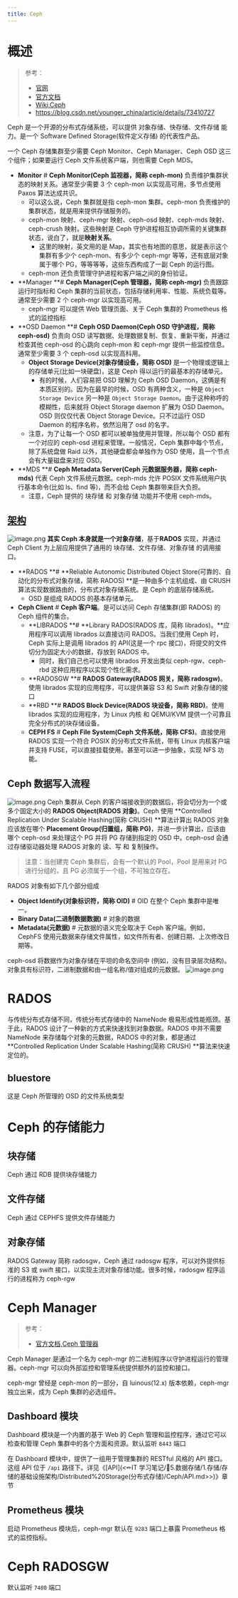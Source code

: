 ```yaml
---
title: Ceph
---
```


# 概述

> 参考：
> - [官网](https://ceph.io/)
> - [官方文档](https://docs.ceph.com/en/latest/)
> - [Wiki,Ceph](<https://en.wikipedia.org/wiki/Ceph_(software)>)
> - <https://blog.csdn.net/younger_china/article/details/73410727>

Ceph 是一个开源的分布式存储系统，可以提供 对象存储、快存储、文件存储 能力。是一个 Software Defined Storage(软件定义存储) 的代表性产品。

一个 Ceph 存储集群至少需要 Ceph Monitor、Ceph Manager、Ceph OSD 这三个组件；如果要运行 Ceph 文件系统客户端，则也需要 Ceph MDS。

- **Monitor** # **Ceph Monitor(Ceph 监视器，简称 ceph-mon)** 负责维护集群状态的映射关系。通常至少需要 3 个 ceph-mon 以实现高可用，多节点使用 Paxos 算法达成共识。
  - 可以这么说，Ceph 集群就是指 ceph-mon 集群。ceph-mon 负责维护的集群状态，就是用来提供存储服务的。
  - ceph-mon 映射、ceph-mgr 映射、ceph-osd 映射、ceph-mds 映射、ceph-crush 映射。这些映射是 Ceph 守护进程相互协调所需的关键集群状态，说白了，就是**映射关系**。
    - 这里的映射，英文用的是 Map，其实也有地图的意思，就是表示这个集群有多少个 ceph-mon、有多少个 ceph-mgr 等等，还有底层对象属于哪个 PG，等等等等，这些东西构成了一副 Ceph 的运行图。
  - ceph-mon 还负责管理守护进程和客户端之间的身份验证。
- **Manager **# **Ceph Manager(Ceph 管理器，简称 ceph-mgr)** 负责跟踪运行时指标和 Ceph 集群的当前状态，包括存储利用率、性能、系统负载等。通常至少需要 2 个 ceph-mgr 以实现高可用。
  - ceph-mgr 可以提供 Web 管理页面、关于 Ceph 集群的 Prometheus 格式的监控指标
- **OSD Daemon **# **Ceph OSD Daemon(Ceph OSD 守护进程，简称 ceph-osd)** 负责向 OSD 读写数据、处理数据复制、恢复、重新平衡，并通过检查其他 ceph-osd 的心跳向 ceph-mon 和 ceph-mgr 提供一些监控信息。通常至少需要 3 个 ceph-osd 以实现高科用。
  - **Object Storage Device(对象存储设备，简称 OSD)** 是一个物理或逻辑上的存储单元(比如一块硬盘)，这是 Ceph 得以运行的最基本的存储单元。
    - 有的时候，人们容易把 OSD 理解为 Ceph OSD Daemon，这俩是有本质区别的。因为在最早的时候，OSD 有两种含义，一种是 `Object Storage Device` 另一种是 `Object Storage Daemon`。由于这种称呼的模糊性，后来就将 Object Storage daemon 扩展为 OSD Daemon。OSD 则仅仅代表 Object Storage Device。只不过运行 OSD Daemon 的程序名称，依然沿用了 osd 的名字。
  - 注意，为了让每一个 OSD 都可以被单独使用并管理，所以每个 OSD 都有一个对应的 ceph-osd 进程来管理。一般情况，Ceph 集群中每个节点，除了系统盘做 Raid 以外，其他硬盘都会单独作为 OSD 使用，且一个节点会有大量磁盘来对应 OSD。
- **MDS **# **Ceph Metadata Server(Ceph 元数据服务器，简称 ceph-mds)** 代表 Ceph 文件系统元数据。ceph-mds 允许 POSIX 文件系统用户执行基本命令(比如 ls、find 等)，而不会给 Ceph 集群带来巨大负担。
  - 注意，Ceph 提供的 块存储 和 对象存储 功能并不使用 ceph-mds。

## [架构](https://docs.ceph.com/en/latest/architecture/)

![image.png](https://notes-learning.oss-cn-beijing.aliyuncs.com/sakrws/1630769971104-82bcc0c6-1dbd-4c47-b986-3e5b8321aac0.png)
**其实 Ceph 本身就是一个对象存储**，基于**RADOS** 实现，并通过 Ceph Client 为上层应用提供了通用的 块存储、文件存储、对象存储 的调用接口。

- **RADOS **# **Reliable Autonomic Distributed Object Store(可靠的、自动化的分布式对象存储，简称 RADOS) **是一种由多个主机组成、由 CRUSH 算法实现数据路由的，分布式对象存储系统。是 Ceph 的底层存储系统。
  - OSD 是组成 RADOS 的基本存储单元。
- **Ceph Client** # **Ceph 客户端**。是可以访问 Ceph 存储集群(即 RADOS) 的 Ceph 组件的集合。
  - **LIBRADOS **# **Library RADOS(RADOS 库，简称 librados)。**应用程序可以调用 librados 以直接访问 RADOS。当我们使用 Ceph 时，Ceph 实际上是调用 librados 的 API(这是一个 rpc 接口)，将提交的文件切分为固定大小的数据，存放到 RADOS 中。
    - 同时，我们自己也可以使用 librados 开发出类似 ceph-rgw、ceph-rbd 这种应用程序以实现个性化需求。
  - **RADOSGW **# **RADOS Gateway(RADOS 网关，简称 radosgw)**。使用 librados 实现的应用程序，可以提供兼容 S3 和 Swift 对象存储的接口
  - **RBD **# **RADOS Block Device(RADOS 块设备，简称 RBD)**。使用 librados 实现的应用程序，为 Linux 内核 和 QEMU/KVM 提供一个可靠且完全分布式的块存储设备。
  - **CEPH FS** # **Ceph File System(Ceph 文件系统，简称 CFS)**。直接使用 RADOS 实现一个符合 POSIX 的分布式文件系统，带有 Linux 内核客户端并支持 FUSE，可以直接挂载使用。甚至可以进一步抽象，实现 NFS 功能。

## Ceph 数据写入流程

![image.png](https://notes-learning.oss-cn-beijing.aliyuncs.com/sakrws/1630834243384-b650e1e5-1c84-4846-bdc5-9180a361fb09.png)
Ceph 集群从 Ceph 的客户端接收到的数据后，将会切分为一个或多个固定大小的 **RADOS Object(RADOS 对象)**。Ceph 使用 **Controlled Replication Under Scalable Hashing(简称 CRUSH) **算法计算出 RADOS 对象应该放在哪个 **Placement Group(归置组，简称 PG)**，并进一步计算出，应该由哪个 ceph-osd 来处理这个 PG 并将 PG 存储到指定的 OSD 中。ceph-osd 会通过存储驱动器处理 RADOS 对象的 读、写 和 复制操作。

> 注意：当创建完 Ceph 集群后，会有一个默认的 Pool，Pool 是用来对 PG 进行分组的，且 PG 必须属于一个组，不可独立存在。

RADOS 对象有如下几个部分组成

- **Object Identify(对象标识符，简称 OID)** # OID 在整个 Ceph 集群中是唯一。
- **Binary Data(二进制数据数据)** # 对象的数据
- **Metadata(元数据)** # 元数据的语义完全取决于 Ceph 客户端。例如，CephFS 使用元数据来存储文件属性，如文件所有者、创建日期、上次修改日期等。

ceph-osd 将数据作为对象存储在平坦的命名空间中 (例如，没有目录层次结构)。对象具有标识符，二进制数据和由一组名称/值对组成的元数据。
![image.png](https://notes-learning.oss-cn-beijing.aliyuncs.com/sakrws/1630808425695-75766062-7570-47f0-9ae4-916c7819d113.png)

# RADOS

与传统分布式存储不同，传统分布式存储中的 NameNode 极易形成性能瓶颈。基于此，RADOS 设计了一种新的方式来快速找到对象数据。RADOS 中并不需要 NameNode 来存储每个对象的元数据，RADOS 中的对象，都是通过 **Controlled Replication Under Scalable Hashing(简称 CRUSH) **算法来快速定位的。

## bluestore

这是 Ceph 所管理的 OSD 的文件系统类型

# Ceph 的存储能力

## 块存储

Ceph 通过 RDB 提供块存储能力

## 文件存储

Ceph 通过 CEPHFS 提供文件存储能力

## 对象存储

RADOS Gateway 简称 radosgw，Ceph 通过 radosgw 程序，可以对外提供标准的 S3 或 swift 接口，以实现主流对象存储功能。很多时候，radosgw 程序运行的进程称为 ceph-rgw

# Ceph Manager

> 参考：
> - [官方文档,Ceph 管理器](https://docs.ceph.com/en/latest/mgr/)

Ceph Manager 是通过一个名为 ceph-mgr 的二进制程序以守护进程运行的管理器。ceph-mgr 可以向外部监控和管理系统提供额外的监控和接口。

ceph-mgr 曾经是 ceph-mon 的一部分，自 luinous(12.x) 版本依赖，ceph-mgr 独立出来，成为 Ceph 集群的必选组件。

## Dashboard 模块

Dashboard 模块是一个内置的基于 Web 的 Ceph 管理和监控程序，通过它可以检查和管理 Ceph 集群中的各个方面和资源。默认监听 `8443` 端口

在 Dashboard 模块中，提供了一组用于管理集群的 RESTful 风格的 API 接口。这组 API 位于 `/api` 路径下。详见《[API](<✏IT 学习笔记/📼5.数据存储/1.存储/存储的基础设施架构/Distributed%20Storage(分布式存储)/Ceph/API.md>>)》章节

###

## Prometheus 模块

启动 Prometheus 模块后，ceph-mgr 默认在 `9283` 端口上暴露 Prometheus 格式的监控指标。

# Ceph RADOSGW

默认监听 `7480` 端口
